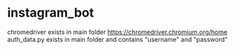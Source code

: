 # instagram_bot

chromedriver exists in main folder https://chromedriver.chromium.org/home
auth_data.py exists in main folder and contains "username" and "password"
